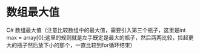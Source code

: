 # 数组最大值
C# 数组最大值（注意比较数组中的最大值，需要引入第三个瓶子，这里是int max = array[0];这里的规则就是左手既定是最大的瓶子，然后两两比较，捡起更大的瓶子然后放下小的那个，一直比较到for循环结束）
